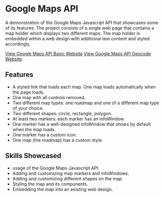 # Google Maps API
A demonstration of the Google Maps Javascript API that showcases some of its features. The project consists of a single web page that contains a map holder which displays two different maps. The map holder is embedded within a web design with additional text content and styled accordingly.

[View Google Maps API Basic Website](https://raw.githack.com/nrosanes3/Google-Maps-API/main/basic/index.html)
[View Google Maps API Geocode Website](https://raw.githack.com/nrosanes3/Google-Maps-API/main/geocode/index.html)

## Features
* A styled link that loads each map. One map loads automatically when the page loads.
* One map with all controls removed.
* Two different map types: one roadmap and one of a different map type of your choice.
* Two different shapes: circle, rectangle, polygon.
* At least two markers: each marker has an infoWindow.
* One marker has a well-designed infoWindow that shows by default when the map loads.
* One marker has a custom icon.
* One map (the roadmap) has a custom style.

## Skills Showcased
* usage of the Google Maps Javascript API.
* Adding and customizing map markers and infoWindows.
* Adding and customizing different shapes on the map.
* Styling the map and its components.
* Embedding the map into an existing web design.
